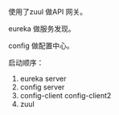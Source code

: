 使用了zuul 做API 网关。

eureka 做服务发现。

config 做配置中心。

启动顺序：

1. eureka server
2. config server 
3. config-client config-client2
4. zuul 